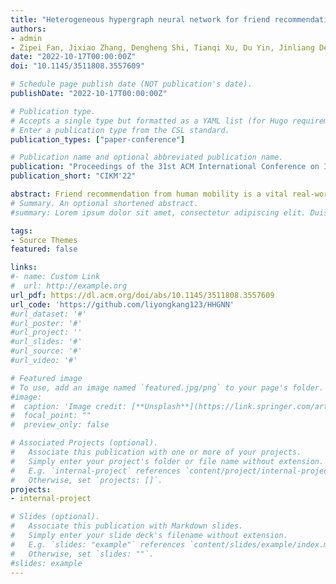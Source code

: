 ```yaml
---
title: "Heterogeneous hypergraph neural network for friend recommendation with human mobility"
authors:
- admin
- Zipei Fan, Jixiao Zhang, Dengheng Shi, Tianqi Xu, Du Yin, Jinliang Deng, Xuan Song
date: "2022-10-17T00:00:00Z"
doi: "10.1145/3511808.3557609"

# Schedule page publish date (NOT publication's date).
publishDate: "2022-10-17T00:00:00Z"

# Publication type.
# Accepts a single type but formatted as a YAML list (for Hugo requirements).
# Enter a publication type from the CSL standard.
publication_types: ["paper-conference"]

# Publication name and optional abbreviated publication name.
publication: "Proceedings of the 31st ACM International Conference on Information & Knowledge Management"
publication_short: "CIKM'22"

abstract: Friend recommendation from human mobility is a vital real-world application of location-based social networks (LBSN). It is necessary to recognize patterns from human mobility to assist friend recommendation because previous works have shown complex relations between them. However, most of previous works either modelled social networks and user trajectories separately, or only used classical simple graph-based methods with an edge linking two nodes that cannot fully model the complex data structure of LBSN. Inspired by the fact that hyperedges can connect multiple nodes of different types, we model user trajectories and check-in records as hyperedges in a novel heterogeneous LBSN hypergraph to represent complex spatio-temporal information. And then, we design a type-specific attention mechanism for an end-to-end trainable heterogeneous hypergraph neural network (HHGNN) with supervised contrastive learning, which can learn hypergraph node embedding for the next friend recommendation task. At last, our model HHGNN outperforms the state-of-the-art methods on four real-world city datasets, while ablation studies also confirm the effectiveness of each model part.
# Summary. An optional shortened abstract.
#summary: Lorem ipsum dolor sit amet, consectetur adipiscing elit. Duis posuere tellus ac convallis placerat. Proin tincidunt magna sed ex sollicitudin condimentum.

tags:
- Source Themes
featured: false

links:
#- name: Custom Link
#  url: http://example.org
url_pdf: https://dl.acm.org/doi/abs/10.1145/3511808.3557609
url_code: 'https://github.com/liyongkang123/HHGNN'
#url_dataset: '#'
#url_poster: '#'
#url_project: ''
#url_slides: '#'
#url_source: '#'
#url_video: '#'

# Featured image
# To use, add an image named `featured.jpg/png` to your page's folder. 
#image:
#  caption: 'Image credit: [**Unsplash**](https://link.springer.com/article/10.1007/s10707-022-00466-1/figures/3)'
#  focal_point: ""
#  preview_only: false

# Associated Projects (optional).
#   Associate this publication with one or more of your projects.
#   Simply enter your project's folder or file name without extension.
#   E.g. `internal-project` references `content/project/internal-project/index.md`.
#   Otherwise, set `projects: []`.
projects:
- internal-project

# Slides (optional).
#   Associate this publication with Markdown slides.
#   Simply enter your slide deck's filename without extension.
#   E.g. `slides: "example"` references `content/slides/example/index.md`.
#   Otherwise, set `slides: ""`.
#slides: example
---
```

